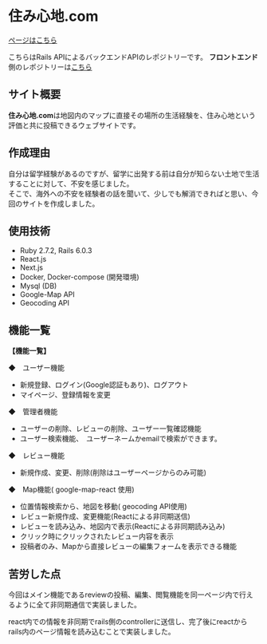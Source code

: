 # 住み心地.com
[ページはこちら](https://frontend-3es8kqypv.vercel.app/)

こちらはRails APIによるバックエンドAPIのレポジトリーです。
**フロントエンド**側のレポジトリーは[こちら](https://github.com/takaya787/frontend)

## サイト概要

**住み心地.com**は地図内のマップに直接その場所の生活経験を、住み心地という評価と共に投稿できるウェブサイトです。<br>

## 作成理由
自分は留学経験があるのですが、留学に出発する前は自分が知らない土地で生活することに対して、不安を感じました。<br>
そこで、海外への不安を経験者の話を聞いて、少しでも解消できればと思い、今回のサイトを作成しました。

## 使用技術

* Ruby 2.7.2, Rails 6.0.3
* React.js
* Next.js
* Docker, Docker-compose (開発環境)
* Mysql (DB)
* Google-Map API
* Geocoding API

## 機能一覧
**【機能一覧】**

◆　ユーザー機能 
* 新規登録、ログイン(Google認証もあり)、ログアウト
* マイページ、登録情報を変更

◆　管理者機能 
* ユーザーの削除、レビューの削除、ユーザー一覧確認機能
* ユーザー検索機能、　ユーザーネームかemailで検索ができます。

◆　レビュー機能 
* 新規作成、変更、削除(削除はユーザーページからのみ可能)

◆　Map機能( google-map-react 使用)
* 位置情報検索から、地図を移動( geocoding API使用)
* レビュー新規作成、変更機能(Reactによる非同期送信)
* レビューを読み込み、地図内で表示(Reactによる非同期読み込み)
* クリック時にクリックされたレビュー内容を表示
* 投稿者のみ、Mapから直接レビューの編集フォームを表示できる機能

## 苦労した点
今回はメイン機能であるreviewの投稿、編集、閲覧機能を同一ページ内で行えるように全て非同期通信で実装しました。

react内での情報を非同期でrails側のcontrollerに送信し、完了後にreactからrails内のページ情報を読み込むことで実装しました。
